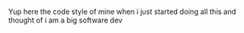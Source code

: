 Yup here the code style of mine when i just started doing all this and thought of i am a big software dev
